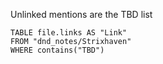 Unlinked mentions are the TBD list

```dataview
TABLE file.links AS "Link"
FROM "dnd_notes/Strixhaven"
WHERE contains("TBD")
```